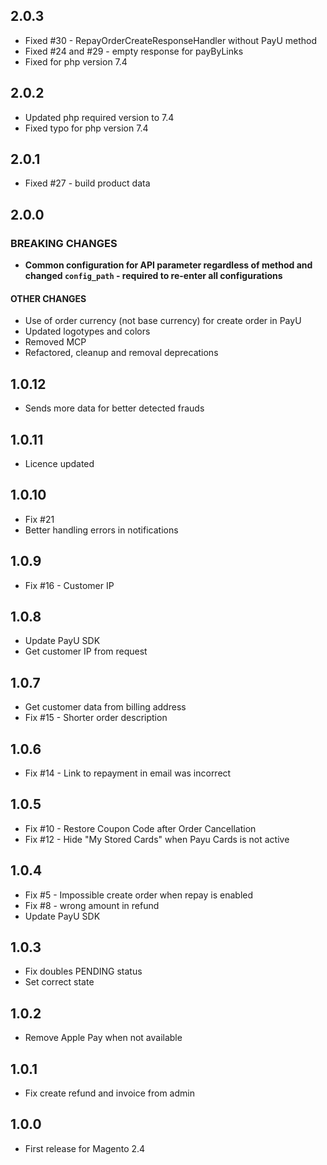## 2.0.3
* Fixed #30 - RepayOrderCreateResponseHandler without PayU method
* Fixed #24 and #29 - empty response for payByLinks
* Fixed for php version 7.4

## 2.0.2
* Updated php required version to 7.4
* Fixed typo for php version 7.4

## 2.0.1
* Fixed #27 - build product data

## 2.0.0
### BREAKING CHANGES
* **Common configuration for API parameter regardless of method and changed `config_path` - required to re-enter all configurations**
#### OTHER CHANGES
* Use of order currency (not base currency) for create order in PayU
* Updated logotypes and colors
* Removed MCP
* Refactored, cleanup and removal deprecations

## 1.0.12
* Sends more data for better detected frauds

## 1.0.11
* Licence updated

## 1.0.10
* Fix #21
* Better handling errors in notifications

## 1.0.9
* Fix #16 - Customer IP

## 1.0.8
* Update PayU SDK
* Get customer IP from request

## 1.0.7
* Get customer data from billing address
* Fix #15 - Shorter order description

## 1.0.6
* Fix #14 - Link to repayment in email was incorrect

## 1.0.5
* Fix #10 - Restore Coupon Code after Order Cancellation
* Fix #12 - Hide "My Stored Cards" when Payu Cards is not active

## 1.0.4
 * Fix #5 - Impossible create order when repay is enabled
 * Fix #8 - wrong amount in refund
 * Update PayU SDK

## 1.0.3
 * Fix doubles PENDING status
 * Set correct state

## 1.0.2
 * Remove Apple Pay when not available

## 1.0.1
 * Fix create refund and invoice from admin

## 1.0.0
 * First release for Magento 2.4
